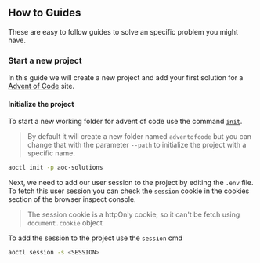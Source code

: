 ## How to Guides

These are easy to follow guides to solve an specific problem you might have.

### Start a new project

In this guide we will create a new project and add your first solution for a [Advent of Code](https://adventofcode.com/) site.

#### Initialize the project

To start a new working folder for advent of code use the command [`init`](https://github.com/dolfolife/aoctl?tab=readme-ov-file#init).

> By default it will create a new folder named `adventofcode` but you can change that with the parameter `--path` to initialize the project with a specific name.
```bash
aoctl init -p aoc-solutions
```

Next, we need to add our user session to the project by editing the `.env` file. To fetch this user session you can check the `session` cookie in the cookies section of the browser inspect console.

> The session cookie is a httpOnly cookie, so it can't be fetch using `document.cookie` object

To add the session to the project use the `session` cmd

```bash
aoctl session -s <SESSION>
```
